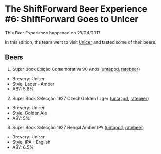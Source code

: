 # The ShiftForward Beer Experience #6: ShiftForward Goes to Unicer

This Beer Experience happened on 28/04/2017.

In this edition, the team went to visit [Unicer](http://www.unicer.pt/pt/home-pt/unicer/super-bock-casa-da-cerveja) and tasted some of their beers.

## Beers

1. Super Bock Edição Comemorativa 90 Anos ([untappd](https://untappd.com/b/unicer-bebidas-super-bock-edicao-comemorativa-90-anos/1988545), [ratebeer](https://www.ratebeer.com/beer/cerveja-super-bock-edicao-comemorativa/497124/))
  - Brewery: Unicer
  - Style: Lager - Amber
  - ABV: 5.6%

2. Super Bock Selecção 1927 Czech Golden Lager ([untappd](https://untappd.com/b/unicer-bebidas-super-bock-seleccao-1927-czech-golden-lager/1581868), [ratebeer](https://www.ratebeer.com/beer/cerveja-super-bock-seleccao-1927-czech-golden-lager/436877/))
  - Brewery: Unicer
  - Style: Golden Ale
  - ABV: 5%

3. Super Bock Selecção 1927 Bengal Amber IPA ([untappd](https://untappd.com/b/unicer-bebidas-super-bock-seleccao-1927-bengal-amber-ipa/1278686), [ratebeer](https://www.ratebeer.com/beer/cerveja-super-bock-seleccao-1927-bengal-amber-ipa/375970/))
  - Brewery: Unicer
  - Style: IPA - English
  - ABV: 6.5%


